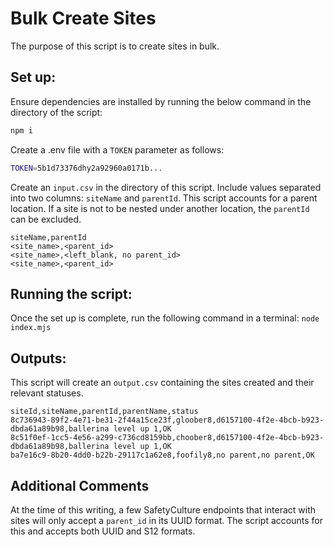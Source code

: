 # Bulk Create Sites

The purpose of this script is to create sites in bulk.

## Set up:

Ensure dependencies are installed by running the below command in the directory of the script:

```bash
npm i
```

Create a .env file with a `TOKEN` parameter as follows:

```bash
TOKEN=5b1d73376dhy2a92960a0171b...
```

Create an `input.csv` in the directory of this script. Include values separated into two columns: `siteName` and `parentId`. This script accounts for a parent location. If a site is not to be nested under another location, the `parentId` can be excluded.

```csv
siteName,parentId
<site_name>,<parent_id>
<site_name>,<left_blank, no parent_id>
<site_name>,<parent_id>
```

## Running the script:

Once the set up is complete, run the following command in a terminal:
`node index.mjs`

## Outputs:

This script will create an `output.csv` containing the sites created and their relevant statuses.

```csv
siteId,siteName,parentId,parentName,status
8c736943-89f2-4e71-be31-2f44a15ce23f,gloober8,d6157100-4f2e-4bcb-b923-dbda61a89b98,ballerina level up 1,OK
8c51f0ef-1cc5-4e56-a299-c736cd8159bb,choober8,d6157100-4f2e-4bcb-b923-dbda61a89b98,ballerina level up 1,OK
ba7e16c9-8b20-4dd0-b22b-29117c1a62e8,foofily8,no parent,no parent,OK
```

## Additional Comments

At the time of this writing, a few SafetyCulture endpoints that interact with sites will only accept a `parent_id` in its UUID format. The script accounts for this and accepts both UUID and S12 formats.
